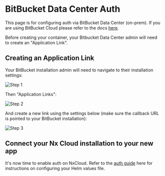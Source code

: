# BitBucket Data Center Auth

This page is for configuring auth via BitBucket Data Center (on-prem). If you are using BitBucket Cloud please refer to the docs [here](/ci/recipes/enterprise/on-premise/auth-bitbucket).

Before creating your container, your Bitbucket Data Center admin will need to create an "Application Link".

## Creating an Application Link

Your BitBucket installation admin will need to navigate to their installation settings:

![Step 1](/nx-cloud/enterprise/on-premise/images/bitbucket_onprem_1.png)

Then "Application Links":

![Step 2](/nx-cloud/enterprise/on-premise/images/bitbucket_onprem_2.png)

And create a new link using the settings below (make sure the callback URL is pointed to your BitBucket installation):

![Step 3](/nx-cloud/enterprise/on-premise/images/bitbucket_onprem_3.png)

## Connect your Nx Cloud installation to your new app

It's now time to enable auth on NxCloud. Refer to the [auth guide](https://github.com/nrwl/nx-cloud-helm/blob/main/AUTH-GUIDE.md) here for instructions on configuring your Helm values file.
